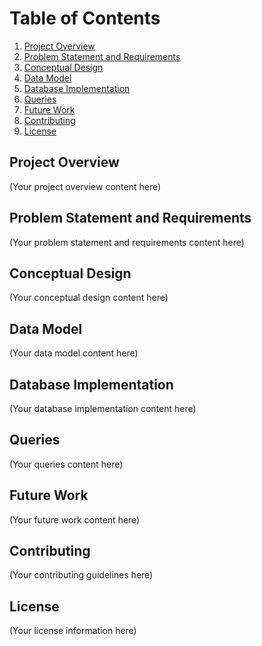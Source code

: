 # Table of Contents

1. [Project Overview](#project-overview)
2. [Problem Statement and Requirements](ProblemStatementAndRequirements.md)
3. [Conceptual Design](ConceptualDesign.md)
4. [Data Model](DataModelDetail.md)
5. [Database Implementation](SQL_DDL_commands)
6. [Queries](#queries)
7. [Future Work](#future-work)
8. [Contributing](#contributing)
9. [License](#license)

## Project Overview

(Your project overview content here)

## Problem Statement and Requirements

(Your problem statement and requirements content here)

## Conceptual Design

(Your conceptual design content here)

## Data Model

(Your data model content here)

## Database Implementation

(Your database implementation content here)

## Queries

(Your queries content here)

## Future Work

(Your future work content here)

## Contributing

(Your contributing guidelines here)

## License

(Your license information here)
